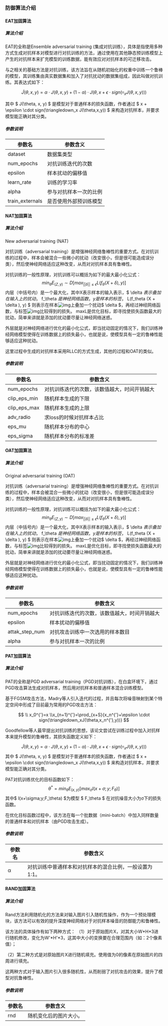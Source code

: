 ### 防御算法介绍

#### EAT加固算法

##### 算法介绍

EAT的全称是Ensemble adversarial training (集成对抗训练），具体是指使用多种方式生成对抗样本对模型进行对抗训练的方法，通过使用在其他静态预训练模型上产生的对抗样本来扩充模型的训练数据，能有效应对对抗样本的可迁移攻击。

与之相关的基础方法是对抗训练，该方法旨在从随机初始化的权重中训练一个鲁棒的模型，其训练集由真实数据集和加入了对抗扰动的数据集组成，因此叫做对抗训练。其表达式如下：

$$
\tilde{J}(\theta,x,y)=\alpha \cdot J(\theta,x,y)+(1-\alpha)\cdot J(\theta,x+\epsilon \cdot sign(\triangledown_x J(\theta,x,y)))
$$

其中 $  J(\theta, x, y) $ 是模型对于普通样本的损失函数，作者通过 $ x + \epsilon \cdot sign(\triangledown_x J(\theta,x,y)) $ 来构造对抗样本，并要求模型能正确对其分类。

##### 参数说明

| 参数名          | 参数含义               |
| --------------- | ---------------------- |
| dataset         | 数据集类型             |
| num_epochs      | 对抗训练迭代的次数     |
| epsilon         | 样本扰动的偏移值       |
| learn_rate      | 训练的学习率           |
| alpha           | 参与对抗样本一次的比例 |
| train_externals | 是否使用外部预训练模型 |



#### NAT加固算法

##### 算法介绍

New adversarial training (NAT)

对抗训练（adversarial training）是增强神经网络鲁棒性的重要方式。在对抗训练的过程中，样本会被混合一些微小的扰动（改变很小，但是很可能造成误分类），然后使神经网络适应这种改变，从而对对抗样本具有鲁棒性。

对抗训练的一般性原理，对抗训练可以概括为如下的最大最小化公式：
$$
{min}_{\theta}E_{(Z,y)} \sim D[{max}_{||\delta|| \leq \epsilon} L(f_\theta (X + \delta),y)]
$$
内层（中括号内）是一个最大化，其中X表示样本的输入表示，$ \delta $表示叠加在输入上的扰动，$ f_\theta $是神经网络函数，y是样本的标签，$ L(f_theta (X + \delta ), y) $ 则表示在样本![img](file:///C:\Users\赵二狗\AppData\Local\Temp\ksohtml10700\wps1.jpg)上叠加一个扰动$ \delta $，再经过神经网络函数，与标签![img](file:///C:\Users\赵二狗\AppData\Local\Temp\ksohtml10700\wps2.jpg)比较得到的损失。 maxL是优化目标，即寻找使损失函数最大的扰动，简单来讲就是添加的扰动要尽量让神经网络迷惑。

外层就是对神经网络进行优化的最小化公式，即当扰动固定的情况下，我们训练神经网络模型使得在训练数据上的损失最小，也就是说，使模型具有一定的鲁棒性能够适应这种扰动。

 这里过程中生成的对抗样本采用RLLC的方式生成，其他的过程和OAT的类似。



##### 参数说明

| 参数名       | 参数含义                                     |
| ------------ | -------------------------------------------- |
| num_epochs   | 对抗训练迭代的次数，该数值越大，时间开销越大 |
| clip_eps_min | 随机样本生成的下限                           |
| clip_eps_max | 随机样本生成的上限                           |
| adv_radio    | 求loss的时候对抗样本占比                     |
| eps_mu       | 随机样本分布的中心                           |
| eps_sigma    | 随机样本分布的标准差                         |



#### OAT加固算法

##### 算法介绍

Original adversarial training (OAT)

对抗训练（adversarial training）是增强神经网络鲁棒性的重要方式。在对抗训练的过程中，样本会被混合一些微小的扰动（改变很小，但是很可能造成误分类），然后使神经网络适应这种改变，从而对对抗样本具有鲁棒性。

对抗训练的一般性原理，对抗训练可以概括为如下的最大最小化公式：
$$
{min}_{\theta}E_{(Z,y)} \sim D[{max}_{||\delta|| \leq \epsilon} L(f_\theta (X + \delta),y)]
$$
内层（中括号内）是一个最大化，其中X表示样本的输入表示，$ \delta $表示叠加在输入上的扰动，$ f_\theta $是神经网络函数，y是样本的标签，$ L(f_theta (X + \delta ), y) $ 则表示在样本![img](file:///C:\Users\赵二狗\AppData\Local\Temp\ksohtml10700\wps1.jpg)上叠加一个扰动$ \delta $，再经过神经网络函数，与标签![img](file:///C:\Users\赵二狗\AppData\Local\Temp\ksohtml10700\wps2.jpg)比较得到的损失。 maxL是优化目标，即寻找使损失函数最大的扰动，简单来讲就是添加的扰动要尽量让神经网络迷惑。

外层就是对神经网络进行优化的最小化公式，即当扰动固定的情况下，我们训练神经网络模型使得在训练数据上的损失最小，也就是说，使模型具有一定的鲁棒性能够适应这种扰动。

##### 参数说明

| 参数名         | 参数含义                                     |
| -------------- | -------------------------------------------- |
| num_epochs     | 对抗训练迭代的次数，该数值越大，时间开销越大 |
| epsilon        | 样本扰动的偏移值                             |
| attak_step_num | 对抗攻击训练中一次选用的样本数目             |
| alpha          | 参与对抗样本一次的比例                       |



#### PAT加固算法

##### 算法介绍

PAT的全称是PGD adversarial training（PGD对抗训练），在白盒环境下，通过PGD攻击算法生成对抗样本，然后用对抗样本和普通样本混合训练模型。

基于FGSM攻击方法，Madry等人引入迭代的过程，并且每次将噪音映射到某个特定空间中形成了目前最为常用的PGD攻击方法： 

$$
\\ x_0^{'}=x
\\x_{n+1}^{'}=\prod_{x+S}{x_n^{'}+\epsilon \cdot sign(\triangledown_xJ(\theta,x_n^{'},y))}
$$

Goodfellow等人最早提出对抗训练的思想，该论文尝试在训练过程中加入对抗样本来提升模型的鲁棒性，其损失函数定义如下：

$$
\tilde{J}(\theta,x,y)=\alpha \cdot J(\theta,x,y)+(1-\alpha)\cdot J(\theta,x+\epsilon \cdot sign(\triangledown_x J(\theta,x,y)))
$$
其中 $  J(\theta, x, y) $ 是模型对于普通样本的损失函数，作者通过 $ x + \epsilon \cdot sign(\triangledown_x J(\theta,x,y)) $ 来构造对抗样本，并要求模型能正确对其分类。

PAT对抗训练优化的目标函数如下：
$$
\theta^*={min}_\theta E_{(x,y)}[{max}_\sigma l(x+\sigma;y;F_\theta)]
$$
其中$ l(x+\sigma;y;F_\theta) $为模型 $ F_\theta $ 在对抗噪音大小为σ下的损失函数。

在优化目标函数过程中，该方法在每一个批数据（mini-batch）中加入同样数量的普通样本和对抗样本（由PGD攻击生成）。



##### 参数说明

| 参数名 | 参数含义                                                |
| ------ | ------------------------------------------------------- |
| α      | 对抗训练中普通样本和对抗样本的混合比例，一般设置为1:1。 |



#### RAND加固算法

##### 算法介绍

Rand方法利用随机化的方法来对输入图片引入随机性操作，作为一个预处理模块，该方法可以有效的提升深度神经网络对于对抗样本噪音的防御能力和鲁棒性。

该方法的具体操作有如下两种方式：
（1）对于原始图片X，对其大小W\*H\*3进行随机修改，变化为W'\*H'\*3，这其中大小的变换要在合理范围内（如：2个像素值）；

（2）第二种方式是对原始图片X进行随机填充。使用值为0的像素在原始图片的四周进行填充。

这两种方式对于输入图片引入很多随机性，从而削弱了对抗攻击的效果，提升了模型对抗鲁棒性。

##### 参数说明

| 参数名 | 参数含义               |
| ------ | ---------------------- |
| rnd    | 随机变化后的图片大小。 |

